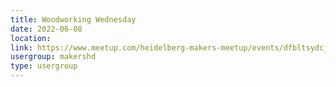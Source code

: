 ```yaml
---
title: Woodworking Wednesday
date: 2022-06-08
location: 
link: https://www.meetup.com/heidelberg-makers-meetup/events/dfbltsydcjblb/
usergroup: makershd
type: usergroup
---
```

